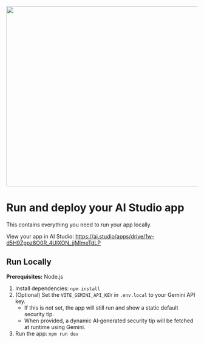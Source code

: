 <div align="center">
<img width="1200" height="475" alt="GHBanner" src="https://github.com/user-attachments/assets/0aa67016-6eaf-458a-adb2-6e31a0763ed6" />
</div>

# Run and deploy your AI Studio app

This contains everything you need to run your app locally.

View your app in AI Studio: https://ai.studio/apps/drive/1w-d5H9Zppz8O0R_4UlXON_jjMlmeTdLP

## Run Locally

**Prerequisites:**  Node.js


1. Install dependencies:
   `npm install`
2. (Optional) Set the `VITE_GEMINI_API_KEY` in `.env.local` to your Gemini API key.
   - If this is not set, the app will still run and show a static default security tip.
   - When provided, a dynamic AI‑generated security tip will be fetched at runtime using Gemini.
3. Run the app:
   `npm run dev`
